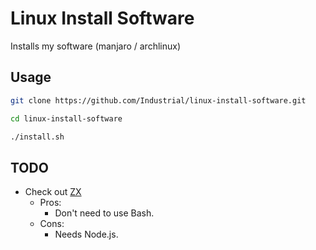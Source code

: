 # Linux Install Software
Installs my software (manjaro / archlinux)

## Usage
```bash
git clone https://github.com/Industrial/linux-install-software.git

cd linux-install-software

./install.sh
```

## TODO
- Check out [ZX](https://github.com/google/zx)
  - Pros:
    - Don't need to use Bash.
  - Cons:
    - Needs Node.js.